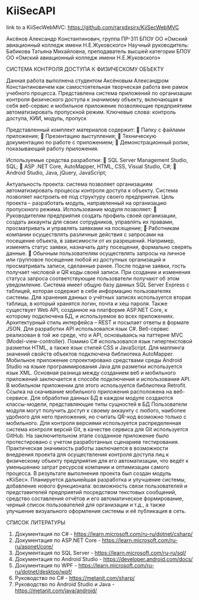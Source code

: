 # KiiSecAPI
link to a KiiSecWebMVC: https://github.com/rarxdxsirx/KiiSecWebMVC

Аксёнов Александр Константинович, группа ПР-311
БПОУ ОО «Омский авиационный колледж имени Н.Е.Жуковского»
Научный руководитель: Бабикова Татьяна Михайловна, преподаватель высшей категории
БПОУ ОО «Омский авиационный колледж имени Н.Е.Жуковского»

СИСТЕМА КОНТРОЛЯ ДОСТУПА К ФИЗИЧЕСКОМУ ОБЪЕКТУ

Данная работа выполнена студентом Аксёновым Александром Константиновичем как самостоятельная творческая работа вне рамок учебного процесса. Представлена система приложений по организации контроля физического доступа к значимому объекту, включающая в себя веб-сервис и мобильное приложение позволяющие предприятиям автоматизировать пропускной режим.
Ключевые слова: контроль доступа, КИИ, модуль, пропуск

Представленный комплект материалов содержит:
	Папку с файлами приложения;
	Презентацию выступления;
	Техническую документацию по работе с приложением;
	Демонстрационный ролик, показывающий работу приложения.

Используемые средства разработки: 
	SQL Server Management Studio, SQL;
	ASP .NET Core, AutoMapper, HTML, CSS, Visual Studio, C#;
	Android Studio, Java, jQuery, JavaScript;

Актуальность проекта: система позволяет организациям автоматизировать процессы контроля доступа к объекту. Система позволяет настроить её под структуру своего предприятия.
Цель проекта – разработать модуль, направленный на организацию пропускного режима.
Использование модуля позволяет:
	Руководителям предприятия создать профиль своей организации, создать аккаунты для своих сотрудников, управлять их правами, просматривать и управлять заявками на посещение;
	Работникам компании осуществлять различные действия с запросами на посещение объекта, в зависимости от их разрешений. Например, изменять статус заявки, назначать дату посещения, формально сверять данные.
	Обычным пользователям осуществлять запросы на личное или групповое посещение любой из доступных организаций и просматривать записи, сделанные ранее. После подачи заявки, гость получает числовой и QR коды своей записи.
При создании и изменения статуса запроса соответствующие пользователи получают об этом уведомление. 
Система имеет общую базу данных SQL Server Express с таблицей, которая содержит в себе информацию пользователях системы. Для хранения данных о учётных записях используется вторая таблица, в который хранятся логин, почта и хеш пароля.
Также существует Web API, созданное на платформе ASP.NET Core, к которому подключена БД, и используемое во всех приложениях. Архитектурный стиль интерфейса – REST и посылает ответы в формате JSON. Для разработки API использовался язык C#. 
Веб-сервис реализован в той же среде, что и API, основываясь на паттерне MVC (Model-view-controller). Помимо C# использовался язык гипертекстовой разметки HTML, а также язык стилей CSS и JavaScript. Для маппинга значений свойств объектов подключена библиотека AutoMapper.
Мобильное приложение спроектировано средствами среды Android Studio на языке программирования Java для разметки используется язык XML. Основная разница между созданием веб и мобильного приложений заключается в способе подключения и использования API. В мобильном приложении для этого используется библиотека Retrofit. Ссылка на скачивание мобильного приложения расположена на веб-сервисе.
Для обработки данных БД в каждом модуле создаются классы-модели, представляющие типы сущностей в БД
Пользователи модуля могут получить доступ к своему аккаунту с любого, наиболее удобного для него приложения, но считать QR-код возможно только с мобильного. 
Для контроля версиями используется распределенная система контроля версий Git, в качестве сервиса для Git используется GitHub.
На заключительном этапе созданное приложение было протестировано с учетом разработанных сценариев тестирования.
Практическая значимость работы заключается в возможности внедрения проекта для осуществления контроля доступа лиц к физическому объекту предприятия для его автоматизации, что ведёт к уменьшению затрат ресурсов компании и оптимизации самого процесса. 
В результате выполнения проекта был создан модуль «KiiSec».
Планируется дальнейшая разработка и улучшение системы, добавление нового функционала: возможность связи пользователей и представителей предприятий посредством текстовых сообщений, средство составления отчётов и его автоматическое формирование, черный список пользователей для организации и т.д., а также улучшение визуального оформления системы и её публикация в сеть.

СПИСОК ЛИТЕРАТУРЫ
1.	Документация по C# - https://learn.microsoft.com/ru-ru/dotnet/csharp/
2.	Документация по ASP.NET Core - https://learn.microsoft.com/ru-ru/aspnet/core/
3.	Документация по SQL Server - https://learn.microsoft.com/ru-ru/sql/
4.	Документация по Android Studio - https://developer.android.com/docs/
5.	Документация по WPF - https://learn.microsoft.com/ru-ru/dotnet/desktop/wpf/
6.	Руководство по C# - https://metanit.com/sharp/
7.	Руководство по Android Studio и Java - https://metanit.com/java/android/
